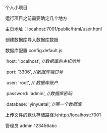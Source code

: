 个人小项目

运行项目之前需要确定几个地方

主页地址：locahost:7001/public/html/user.html



创建数据库导入数据库数据

数据库配置 config.default.js

​    host: 'localhost', *//数据库的主机地址*

​    port: '3306', *//数据库端口号*

​    user: 'root', *// 数据库账户*

​    password: 'admin', *//数据库密码*

​    database: 'yinyuetai', *//哪一个数据库*

上传文件的默认存储路径为http://localhost:7001

管理员  admin  123456abc